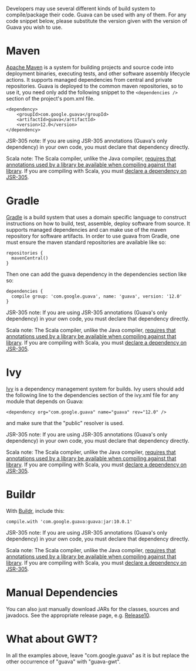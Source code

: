 Developers may use several different kinds of build system to compile/package their code.  Guava can be used with any of them.  For any code snippet below, please substitute the version given with the version of Guava you wish to use.

# Maven #

[Apache Maven](http://maven.apache.org) is a system for building projects and source code into deployment binaries, executing tests, and other software assembly lifecycle actions.  It supports managed dependencies from central and private repositories.  Guava is deployed to the common maven repositories, so to use it, you need only add the following snippet to the `<dependencies />` section of the project's pom.xml file.

```
<dependency>
    <groupId>com.google.guava</groupId>
    <artifactId>guava</artifactId>
    <version>12.0</version>
</dependency>
```

JSR-305 note: If you are using JSR-305 annotations (Guava's only dependency) in your own code, you must declare that dependency directly.

Scala note: The Scala compiler, unlike the Java compiler, <a href='https://issues.scala-lang.org/browse/SI-5420'>requires that annotations used by a library be available when compiling against that library</a>.  If you are compiling with Scala, you must <a href='http://stackoverflow.com/a/10013226/28465'>declare a dependency on JSR-305</a>.

# Gradle #

[Gradle](http://www.gradle.org/) is a build system that uses a domain specific language to construct instructions on how to build, test, assemble, deploy software from source.  It supports managed dependencies and can make use of the maven repository for software artifacts.  In order to use guava from Gradle, one must ensure the maven standard repositories are available like so:

```
repositories {
  mavenCentral()
}
```

Then one can add the guava dependency in the dependencies section like so:

```
dependencies {
  compile group: 'com.google.guava', name: 'guava', version: '12.0'
}
```

JSR-305 note: If you are using JSR-305 annotations (Guava's only dependency) in your own code, you must declare that dependency directly.

Scala note: The Scala compiler, unlike the Java compiler, <a href='https://issues.scala-lang.org/browse/SI-5420'>requires that annotations used by a library be available when compiling against that library</a>.  If you are compiling with Scala, you must <a href='http://stackoverflow.com/a/10013226/28465'>declare a dependency on JSR-305</a>.

# Ivy #

[Ivy](http://ant.apache.org/ivy/) is a dependency management system for builds.  Ivy users should add the following line to the dependencies section of the ivy.xml file for any module that depends on Guava:

```
<dependency org="com.google.guava" name="guava" rev="12.0" />
```

and make sure that the "public" resolver is used.

JSR-305 note: If you are using JSR-305 annotations (Guava's only dependency) in your own code, you must declare that dependency directly.

Scala note: The Scala compiler, unlike the Java compiler, <a href='https://issues.scala-lang.org/browse/SI-5420'>requires that annotations used by a library be available when compiling against that library</a>.  If you are compiling with Scala, you must <a href='http://stackoverflow.com/a/10013226/28465'>declare a dependency on JSR-305</a>.

# Buildr #

With [Buildr](http://buildr.apache.org), include this:

```
compile.with 'com.google.guava:guava:jar:10.0.1'
```

JSR-305 note: If you are using JSR-305 annotations (Guava's only dependency) in your own code, you must declare that dependency directly.

Scala note: The Scala compiler, unlike the Java compiler, <a href='https://issues.scala-lang.org/browse/SI-5420'>requires that annotations used by a library be available when compiling against that library</a>.  If you are compiling with Scala, you must <a href='http://stackoverflow.com/a/10013226/28465'>declare a dependency on JSR-305</a>.

# Manual Dependencies #

You can also just manually download JARs for the classes, sources and javadocs. See the appropriate release page, e.g. [Release10](Release10.md).

# What about GWT? #

In all the examples above, leave "com.google.guava" as it is but replace the other occurrence of "guava" with "guava-gwt".